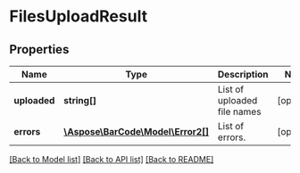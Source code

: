 # FilesUploadResult

## Properties
Name | Type | Description | Notes
------------ | ------------- | ------------- | -------------
**uploaded** | **string[]** | List of uploaded file names | [optional] 
**errors** | [**\Aspose\BarCode\Model\Error2[]**](Error2.md) | List of errors. | [optional] 

[[Back to Model list]](../README.md#documentation-for-models) [[Back to API list]](../README.md#documentation-for-api-endpoints) [[Back to README]](../README.md)


